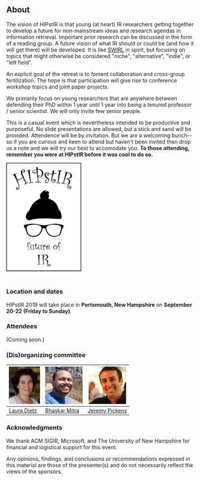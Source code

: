 <style>
.site-main table.no-border td {
    border: none;
}
</style>

## About

The vision of HIPstIR is that young (at heart) IR researchers getting together to develop a future for non-mainstream ideas and research agendas in information retrieval. Important prior research can be discussed in the form of a reading group. A future vision of what IR should or could be (and how it will get there) will be developed. It is like [SWIRL](https://sites.google.com/view/swirl3/home) in spirit, but focusing on topics that might otherwise be considered "niche", "alternative", "indie", or "left field". 

An explicit goal of the retreat is to foment collaboration and cross-group fertilization. The hope is that participation will give rise to conference workshop topics and joint paper projects.

We primarily focus on young researchers that are anywhere between defending their PhD within 1 year until 1 year into being a tenured professor / senior scientist. We will only invite few senior people.

This is a casual event which is nevertheless intended to be productive and purposeful. No slide presentations are allowed, but a stick and sand will be provided. Attendence will be by invitation. But we are a welcoming bunch--so if you are curious and keen to attend but haven't been invited then drop us a note and we will try our best to accomodate you. **To those attending, remember you were at HIPstIR before it was cool to do so.**


<img src="hipstir-logo-2.png" alt="HIPstIR logo" width="200"/>


### Location and dates

HIPstIR 2019 will take place in **Portsmouth, New Hampshire** on **September 20-22 (Friday to Sunday)**.


### Attendees
(Coming soon.)


### (Dis)organizing committee

| <img src="lauradietz.jpg" alt="Laura Dietz" height="100"/> | <img src="bmitra.jpg" alt="Bhaskar Mitra" height="100"/> | <img src="jeremy_pickens_bg.jpg" alt="Jeremy Pickens" height="100"/> |
|----|----|----|
| [Laura Dietz](http://www.cs.unh.edu/~dietz/) | [Bhaskar Mitra](https://www.microsoft.com/en-us/research/people/bmitra/) | [Jeremy Pickens](https://catalystsecure.com/blog/author/jeremy-pickens/) |


### Acknowledgments
We thank ACM SIGIR, Microsoft, and The University of New Hampshire for financial and logistical support for this event.

Any opinions, findings, and conclusions or recommendations expressed in this material are those of the presenter(s) and do not necessarily reflect the views of the sponsors.
